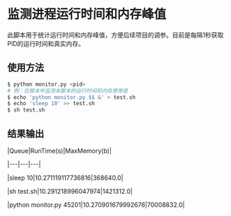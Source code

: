 # 监测进程运行时间和内存峰值
此脚本用于统计运行时间和内存峰值，方便后续项目的调参。目前是每隔1秒获取PID的运行时间和真实内存。

## 使用方法
```sh
$ python monitor.py <pid>
# 例：在脚本中监测本脚本的运行时间和内存使用值
$ echo 'python monitor.py $$ &' > test.sh
$ echo 'sleep 10' >> test.sh
$ sh test.sh
```
## 结果输出
|Queue|RunTime(s)|MaxMemory(b)|

|---|---|---|

|sleep 10|10.271119117736816|368640.0|

|sh test.sh|10.291218996047974|1421312.0|

|python monitor.py 45201|10.270901679992676|70008832.0|
